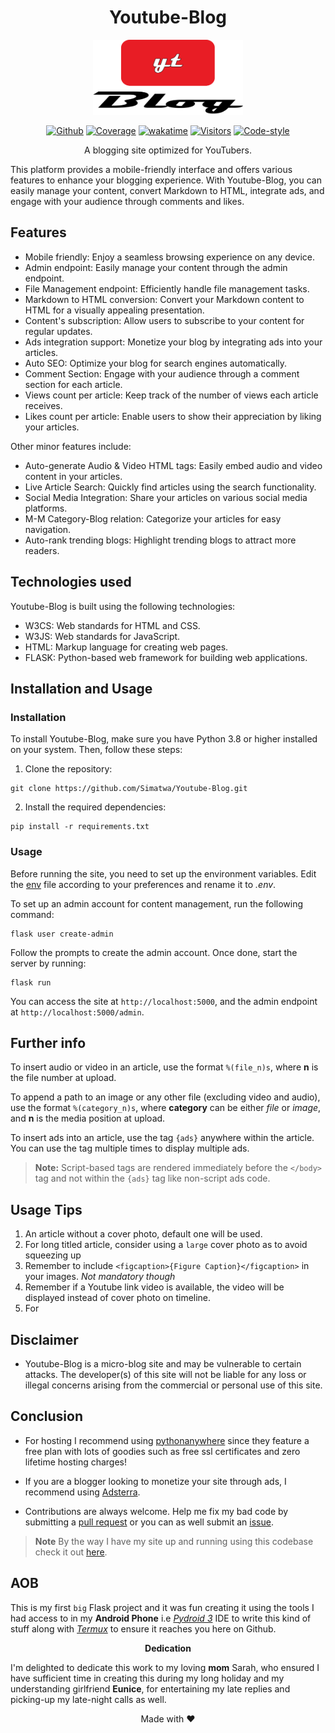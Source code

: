 <h1 align='center'>Youtube-Blog </h1> 

<p align="center">
 <img src='https://github.com/Simatwa/Youtube-Blog/raw/main/assets/logo.png' width='240px' height='120px'></img>
</p>

<p align="center"><a href="https://github.com/Simatwa/Youtube-Blog"><img src="https://img.shields.io/static/v1?label=Github&message=Passing&logo=github&color=green" alt="Github"/></a>
<a href="#"><img src="https://img.shields.io/static/v1?label=Coverage&message=90%&color=lime&logo=Coverage" alt="Coverage"/></a>
<a href="https://wakatime.com/badge/github/Simatwa/Youtube-Blog"><img src="https://wakatime.com/badge/github/Simatwa/Youtube-Blog.svg" alt="wakatime"/></a>
<a href="#"><img src="https://visitor-badge.glitch.me/badge?page_id=Simatwa.Youtube-Blog&left_color=red&right_color=lime&left_text=Counts" alt="Visitors"/></a>
<a href="#"><img src="https://img.shields.io/static/v1?label=Code Style&message=Black&color=black&logo=Black" alt="Code-style"/></a>
</p>

<p align='center'>A blogging site optimized for YouTubers.</p>

This platform provides a mobile-friendly interface and offers various features to enhance your blogging experience. With Youtube-Blog, you can easily manage your content, convert Markdown to HTML, integrate ads, and engage with your audience through comments and likes.

## Features
- Mobile friendly: Enjoy a seamless browsing experience on any device.
- Admin endpoint: Easily manage your content through the admin endpoint.
- File Management endpoint: Efficiently handle file management tasks.
- Markdown to HTML conversion: Convert your Markdown content to HTML for a visually appealing presentation.
- Content's subscription: Allow users to subscribe to your content for regular updates.
- Ads integration support: Monetize your blog by integrating ads into your articles.
- Auto SEO: Optimize your blog for search engines automatically.
- Comment Section: Engage with your audience through a comment section for each article.
- Views count per article: Keep track of the number of views each article receives.
- Likes count per article: Enable users to show their appreciation by liking your articles.

Other minor features include:

- Auto-generate Audio & Video HTML tags: Easily embed audio and video content in your articles.
- Live Article Search: Quickly find articles using the search functionality.
- Social Media Integration: Share your articles on various social media platforms.
- M-M Category-Blog relation: Categorize your articles for easy navigation.
- Auto-rank trending blogs: Highlight trending blogs to attract more readers.

## Technologies used

Youtube-Blog is built using the following technologies:

- W3CS: Web standards for HTML and CSS.
- W3JS: Web standards for JavaScript.
- HTML: Markup language for creating web pages.
- FLASK: Python-based web framework for building web applications.

## Installation and Usage

### Installation

To install Youtube-Blog, make sure you have Python 3.8 or higher installed on your system. Then, follow these steps:

1. Clone the repository:

```
git clone https://github.com/Simatwa/Youtube-Blog.git
```

2. Install the required dependencies:

```
pip install -r requirements.txt
```

### Usage

Before running the site, you need to set up the environment variables. Edit the [env](env) file according to your preferences and rename it to *.env*.

To set up an admin account for content management, run the following command:

```
flask user create-admin
```

Follow the prompts to create the admin account. Once done, start the server by running:

```
flask run
```

You can access the site at `http://localhost:5000`, and the admin endpoint at `http://localhost:5000/admin`.

## Further info

To insert audio or video in an article, use the format `%(file_n)s`, where **n** is the file number at upload.

To append a path to an image or any other file (excluding video and audio), use the format `%(category_n)s`, where **category** can be either *file* or *image*, and **n** is the media position at upload.

To insert ads into an article, use the tag `{ads}` anywhere within the article. You can use the tag multiple times to display multiple ads.

> **Note:** Script-based tags are rendered immediately before the `</body>` tag and not within the `{ads}` tag like non-script ads code.

## Usage Tips

1. An article without a cover photo, default one will be used.
2. For long titled article, consider using a `large` cover photo as to avoid squeezing up
3. Remember to include `<figcaption>{Figure Caption}</figcaption>` in your images. *Not mandatory though*
4. Remember if a Youtube link video is available, the video will be displayed instead of cover photo on timeline.
5. For 

## Disclaimer

- Youtube-Blog is a micro-blog site and may be vulnerable to certain attacks. The developer(s) of this site will not be liable for any loss or illegal concerns arising from the commercial or personal use of this site.

## Conclusion

- For hosting I recommend using [pythonanywhere](https://pythonanywhere.com) since they feature a free plan with lots of goodies such as free ssl certificates and zero lifetime hosting charges!
- If you are a blogger looking to monetize your site through ads, I recommend using [Adsterra](https://adsterra.com).

- Contributions are always welcome. Help me fix my bad code by submitting a [pull request](https://github.com/Simatwa/Youtube-Blog/pulls) or you can as well submit an [issue](https://github.com/Simatwa/Youtube-Blog/issues).

>**Note** By the way I have my site up and running using this codebase check it out [here](https://bx254.pythonanywhere.com).

## AOB

This is my first `big` Flask project and it was fun creating it using the tools I had access to in my **Android Phone** i.e [*Pydroid 3*](https://play.google.com/store/apps/details?id=ru.iiec.pydroid3&hl=en_US) IDE to write this kind of stuff along with [*Termux*](https://f-droid.org/packages/com.termux/) to ensure it reaches you here on Github. 

<center>

**Dedication**

</center>

I'm delighted to dedicate this work to my loving **mom** Sarah, who ensured I have sufficient time in creating this during my long holiday and my understanding girlfriend **Eunice**, for entertaining my late replies and picking-up my late-night calls as well.


<p align="center">Made with ❤️ </p>
